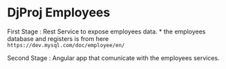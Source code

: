DjProj Employees
====================

First Stage : Rest Service to expose employees data.
	* the employees database and registers is from here `https://dev.mysql.com/doc/employee/en/` 

Second Stage : Angular app that comunicate with the employees services.
